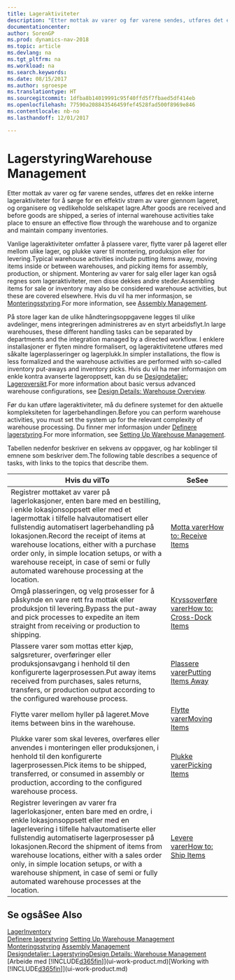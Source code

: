 ```yaml
---
title: Lageraktiviteter
description: "Etter mottak av varer og før varene sendes, utføres det en rekke interne lageraktiviteter for å sørge for en effektiv strøm av varer gjennom lageret, og organisere og vedlikeholde selskapet lagre."
documentationcenter: 
author: SorenGP
ms.prod: dynamics-nav-2018
ms.topic: article
ms.devlang: na
ms.tgt_pltfrm: na
ms.workload: na
ms.search.keywords: 
ms.date: 08/15/2017
ms.author: sgroespe
ms.translationtype: HT
ms.sourcegitcommit: 1dfba8b14019991c95f40ffd5f7fbaed5df414eb
ms.openlocfilehash: 77590a208843546459fef4528fad500f8969e846
ms.contentlocale: nb-no
ms.lasthandoff: 12/01/2017

---
```

# <a name="warehouse-management"></a><span data-ttu-id="70d51-103">Lagerstyring</span><span class="sxs-lookup"><span data-stu-id="70d51-103">Warehouse Management</span></span>
<span data-ttu-id="70d51-104">Etter mottak av varer og før varene sendes, utføres det en rekke interne lageraktiviteter for å sørge for en effektiv strøm av varer gjennom lageret, og organisere og vedlikeholde selskapet lagre.</span><span class="sxs-lookup"><span data-stu-id="70d51-104">After goods are received and before goods are shipped, a series of internal warehouse activities take place to ensure an effective flow through the warehouse and to organize and maintain company inventories.</span></span>

<span data-ttu-id="70d51-105">Vanlige lageraktiviteter omfatter å plassere varer, flytte varer på lageret eller mellom ulike lager, og plukke varer til montering, produksjon eller for levering.</span><span class="sxs-lookup"><span data-stu-id="70d51-105">Typical warehouse activities include putting items away, moving items inside or between warehouses, and picking items for assembly, production, or shipment.</span></span> <span data-ttu-id="70d51-106">Montering av varer for salg eller lager kan også regnes som lageraktiviteter, men disse dekkes andre steder.</span><span class="sxs-lookup"><span data-stu-id="70d51-106">Assembling items for sale or inventory may also be considered warehouse activities, but these are covered elsewhere.</span></span> <span data-ttu-id="70d51-107">Hvis du vil ha mer informasjon, se [Monteringsstyring](assembly-assemble-items.md).</span><span class="sxs-lookup"><span data-stu-id="70d51-107">For more information, see [Assembly Management](assembly-assemble-items.md).</span></span>  

<span data-ttu-id="70d51-108">På store lager kan de ulike håndteringsoppgavene legges til ulike avdelinger, mens integreringen administreres av en styrt arbeidsflyt.</span><span class="sxs-lookup"><span data-stu-id="70d51-108">In large warehouses, these different handling tasks can be separated by departments and the integration managed by a directed workflow.</span></span> <span data-ttu-id="70d51-109">I enklere installasjoner er flyten mindre formalisert, og lageraktivitetene utføres med såkalte lagerplasseringer og lagerplukk.</span><span class="sxs-lookup"><span data-stu-id="70d51-109">In simpler installations, the flow is less formalized and the warehouse activities are performed with so-called inventory put-aways and inventory picks.</span></span> <span data-ttu-id="70d51-110">Hvis du vil ha mer informasjon om enkle kontra avanserte lageroppsett, kan du se [Designdetaljer: Lageroversikt](design-details-warehouse-overview.md).</span><span class="sxs-lookup"><span data-stu-id="70d51-110">For more information about basic versus advanced warehouse configurations, see [Design Details: Warehouse Overview](design-details-warehouse-overview.md).</span></span>

<span data-ttu-id="70d51-111">Før du kan utføre lageraktiviteter, må du definere systemet for den aktuelle kompleksiteten for lagerbehandlingen.</span><span class="sxs-lookup"><span data-stu-id="70d51-111">Before you can perform warehouse activities, you must set the system up for the relevant complexity of warehouse processing.</span></span> <span data-ttu-id="70d51-112">Du finner mer informasjon under [Definere lagerstyring](warehouse-setup-warehouse.md).</span><span class="sxs-lookup"><span data-stu-id="70d51-112">For more information, see [Setting Up Warehouse Management](warehouse-setup-warehouse.md).</span></span>

 <span data-ttu-id="70d51-113">Tabellen nedenfor beskriver en sekvens av oppgaver, og har koblinger til emnene som beskriver dem.</span><span class="sxs-lookup"><span data-stu-id="70d51-113">The following table describes a sequence of tasks, with links to the topics that describe them.</span></span>   

|<span data-ttu-id="70d51-114">**Hvis du vil**</span><span class="sxs-lookup"><span data-stu-id="70d51-114">**To**</span></span>|<span data-ttu-id="70d51-115">**Se**</span><span class="sxs-lookup"><span data-stu-id="70d51-115">**See**</span></span>|  
|------------|-------------|  
|<span data-ttu-id="70d51-116">Registrer mottaket av varer på lagerlokasjoner, enten bare med en bestilling, i enkle lokasjonsoppsett eller med et lagermottak i tilfelle halvautomatisert eller fullstendig automatisert lagerbehandling på lokasjonen.</span><span class="sxs-lookup"><span data-stu-id="70d51-116">Record the receipt of items at warehouse locations, either with a purchase order only, in simple location setups, or with a warehouse receipt, in case of semi or fully automated warehouse processing at the location.</span></span>|[<span data-ttu-id="70d51-117">Motta varer</span><span class="sxs-lookup"><span data-stu-id="70d51-117">How to: Receive Items</span></span>](warehouse-how-receive-items.md)|
|<span data-ttu-id="70d51-118">Omgå plasseringen, og velg prosesser for å påskynde en vare rett fra mottak eller produksjon til levering.</span><span class="sxs-lookup"><span data-stu-id="70d51-118">Bypass the put-away and pick processes to expedite an item straight from receiving or production to shipping.</span></span>|[<span data-ttu-id="70d51-119">Kryssoverføre varer</span><span class="sxs-lookup"><span data-stu-id="70d51-119">How to: Cross-Dock Items</span></span>](warehouse-how-to-cross-dock-items.md)|    
|<span data-ttu-id="70d51-120">Plassere varer som mottas etter kjøp, salgsreturer, overføringer eller produksjonsavgang i henhold til den konfigurerte lagerprosessen.</span><span class="sxs-lookup"><span data-stu-id="70d51-120">Put away items received from purchases, sales returns, transfers, or production output according to the configured warehouse process.</span></span>|[<span data-ttu-id="70d51-121">Plassere varer</span><span class="sxs-lookup"><span data-stu-id="70d51-121">Putting Items Away</span></span>](warehouse-put-away-items.md)|
|<span data-ttu-id="70d51-122">Flytte varer mellom hyller på lageret.</span><span class="sxs-lookup"><span data-stu-id="70d51-122">Move items between bins in the warehouse.</span></span>|[<span data-ttu-id="70d51-123">Flytte varer</span><span class="sxs-lookup"><span data-stu-id="70d51-123">Moving Items</span></span>](warehouse-move-items.md)|
|<span data-ttu-id="70d51-124">Plukke varer som skal leveres, overføres eller anvendes i monteringen eller produksjonen, i henhold til den konfigurerte lagerprosessen.</span><span class="sxs-lookup"><span data-stu-id="70d51-124">Pick items to be shipped, transferred, or consumed in assembly or production, according to the configured warehouse process.</span></span>|[<span data-ttu-id="70d51-125">Plukke varer</span><span class="sxs-lookup"><span data-stu-id="70d51-125">Picking Items</span></span>](warehouse-pick-items.md)|
|<span data-ttu-id="70d51-126">Registrer leveringen av varer fra lagerlokasjoner, enten bare med en ordre, i enkle lokasjonsoppsett eller med en lagerlevering i tilfelle halvautomatiserte eller fullstendig automatiserte lagerprosesser på lokasjonen.</span><span class="sxs-lookup"><span data-stu-id="70d51-126">Record the shipment of items from warehouse locations, either with a sales order only, in simple location setups, or with a warehouse shipment, in case of semi or fully automated warehouse processes at the location.</span></span>|[<span data-ttu-id="70d51-127">Levere varer</span><span class="sxs-lookup"><span data-stu-id="70d51-127">How to: Ship Items</span></span>](warehouse-how-ship-items.md)|  

## <a name="see-also"></a><span data-ttu-id="70d51-128">Se også</span><span class="sxs-lookup"><span data-stu-id="70d51-128">See Also</span></span>  
 [<span data-ttu-id="70d51-129">Lager</span><span class="sxs-lookup"><span data-stu-id="70d51-129">Inventory</span></span>](inventory-manage-inventory.md)  
 <span data-ttu-id="70d51-130">[Definere lagerstyring](warehouse-setup-warehouse.md)   </span><span class="sxs-lookup"><span data-stu-id="70d51-130">[Setting Up Warehouse Management](warehouse-setup-warehouse.md)   </span></span>  
 <span data-ttu-id="70d51-131">[Monteringsstyring](assembly-assemble-items.md)  </span><span class="sxs-lookup"><span data-stu-id="70d51-131">[Assembly Management](assembly-assemble-items.md)  </span></span>  
[<span data-ttu-id="70d51-132">Designdetaljer: Lagerstyring</span><span class="sxs-lookup"><span data-stu-id="70d51-132">Design Details: Warehouse Management</span></span>](design-details-warehouse-management.md)  
 <span data-ttu-id="70d51-133">[Arbeide med [!INCLUDE[d365fin](includes/d365fin_md.md)]](ui-work-product.md)</span><span class="sxs-lookup"><span data-stu-id="70d51-133">[Working with [!INCLUDE[d365fin](includes/d365fin_md.md)]](ui-work-product.md)</span></span>  

